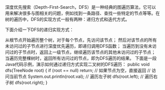 深度优先搜索（Depth-First-Search，DFS）是一种经典的图遍历算法，它可以用来解决很多与图相关的问题，例如找到一条路径、查找一些特定的节点等等。在树的遍历中，DFS的实现方式一般有两种：递归方式和迭代方式。

下面介绍一下DFS的递归实现方式：

从根节点开始遍历整个树，对于每个节点，先访问该节点；
然后对该节点的所有未访问过的子节点进行深度优先遍历，即递归调用DFS函数；
当遍历到没有未访问过的子节点时，返回上一级节点，继续遍历该节点的其他未访问过的子节点；
当遍历完整棵树时，返回所有访问过的节点，即为DFS遍历的结果。
下面是一段Java代码示例，演示如何通过递归方式实现二叉树的DFS遍历：
public void dfs(TreeNode root) {
if (root == null) return; // 如果节点为空，直接返回
// 访问当前节点
System.out.println(root.val);
// 遍历左子树
dfs(root.left);
// 遍历右子树
dfs(root.right);
}
